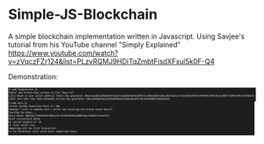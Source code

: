 # Simple-JS-Blockchain
A simple blockchain implementation written in Javascript.
Using Savjee's tutorial from his YouTube channel "Simply Explained"
https://www.youtube.com/watch?v=zVqczFZr124&list=PLzvRQMJ9HDiTqZmbtFisdXFxul5k0F-Q4

Demonstration:

![Image](https://github.com/vdugo/Simple-JS-Blockchain/blob/main/demo.png)



